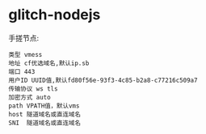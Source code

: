 # glitch-nodejs

手搓节点:
```
类型 vmess
地址 cf优选域名,默认ip.sb
端口 443
用户ID UUID值,默认fd80f56e-93f3-4c85-b2a8-c77216c509a7
传输协议 ws tls
加密方式 auto
path VPATH值，默认vms
host 隧道域名或直连域名
SNI  隧道域名或直连域名
```
